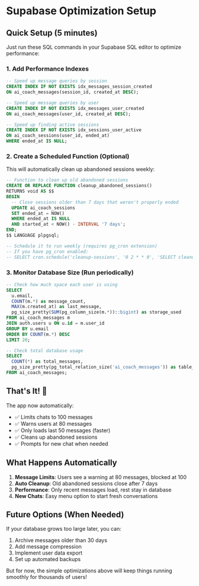 # Supabase Optimization Setup

## Quick Setup (5 minutes)

Just run these SQL commands in your Supabase SQL editor to optimize performance:

### 1. Add Performance Indexes

```sql
-- Speed up message queries by session
CREATE INDEX IF NOT EXISTS idx_messages_session_created 
ON ai_coach_messages(session_id, created_at DESC);

-- Speed up message queries by user
CREATE INDEX IF NOT EXISTS idx_messages_user_created 
ON ai_coach_messages(user_id, created_at DESC);

-- Speed up finding active sessions
CREATE INDEX IF NOT EXISTS idx_sessions_user_active 
ON ai_coach_sessions(user_id, ended_at)
WHERE ended_at IS NULL;
```

### 2. Create a Scheduled Function (Optional)

This will automatically clean up abandoned sessions weekly:

```sql
-- Function to clean up old abandoned sessions
CREATE OR REPLACE FUNCTION cleanup_abandoned_sessions()
RETURNS void AS $$
BEGIN
  -- Close sessions older than 7 days that weren't properly ended
  UPDATE ai_coach_sessions 
  SET ended_at = NOW() 
  WHERE ended_at IS NULL 
  AND started_at < NOW() - INTERVAL '7 days';
END;
$$ LANGUAGE plpgsql;

-- Schedule it to run weekly (requires pg_cron extension)
-- If you have pg_cron enabled:
-- SELECT cron.schedule('cleanup-sessions', '0 2 * * 0', 'SELECT cleanup_abandoned_sessions();');
```

### 3. Monitor Database Size (Run periodically)

```sql
-- Check how much space each user is using
SELECT 
  u.email,
  COUNT(m.*) as message_count,
  MAX(m.created_at) as last_message,
  pg_size_pretty(SUM(pg_column_size(m.*))::bigint) as storage_used
FROM ai_coach_messages m
JOIN auth.users u ON u.id = m.user_id
GROUP BY u.email
ORDER BY COUNT(m.*) DESC
LIMIT 20;

-- Check total database usage
SELECT 
  COUNT(*) as total_messages,
  pg_size_pretty(pg_total_relation_size('ai_coach_messages')) as table_size
FROM ai_coach_messages;
```

## That's It! 🎉

The app now automatically:
- ✅ Limits chats to 100 messages
- ✅ Warns users at 80 messages
- ✅ Only loads last 50 messages (faster)
- ✅ Cleans up abandoned sessions
- ✅ Prompts for new chat when needed

## What Happens Automatically

1. **Message Limits**: Users see a warning at 80 messages, blocked at 100
2. **Auto Cleanup**: Old abandoned sessions close after 7 days
3. **Performance**: Only recent messages load, rest stay in database
4. **New Chats**: Easy menu option to start fresh conversations

## Future Options (When Needed)

If your database grows too large later, you can:
1. Archive messages older than 30 days
2. Add message compression
3. Implement user data export
4. Set up automated backups

But for now, the simple optimizations above will keep things running smoothly for thousands of users! 